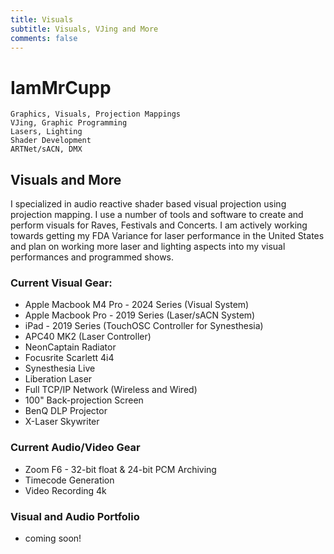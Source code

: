 ```yaml
---
title: Visuals
subtitle: Visuals, VJing and More
comments: false
---
```


# IamMrCupp
    Graphics, Visuals, Projection Mappings
    VJing, Graphic Programming
    Lasers, Lighting
    Shader Development
    ARTNet/sACN, DMX


## Visuals and More
I specialized in audio reactive shader based visual projection using projection mapping. I use a number of tools and software to create and perform visuals for Raves, Festivals and Concerts. I am actively working towards getting my FDA Variance for laser performance in the United States and plan on working more laser and lighting aspects into my visual performances and programmed shows.

### Current Visual Gear:
- Apple Macbook M4 Pro - 2024 Series (Visual System)
- Apple Macbook Pro - 2019 Series (Laser/sACN System)
- iPad - 2019 Series (TouchOSC Controller for Synesthesia)
- APC40 MK2 (Laser Controller)
- NeonCaptain Radiator
- Focusrite Scarlett 4i4
- Synesthesia Live
- Liberation Laser
- Full TCP/IP Network (Wireless and Wired)
- 100" Back-projection Screen
- BenQ DLP Projector
- X-Laser Skywriter 

### Current Audio/Video Gear
- Zoom F6 - 32-bit float & 24-bit PCM Archiving
- Timecode Generation
- Video Recording 4k


### Visual and Audio Portfolio
- coming soon!